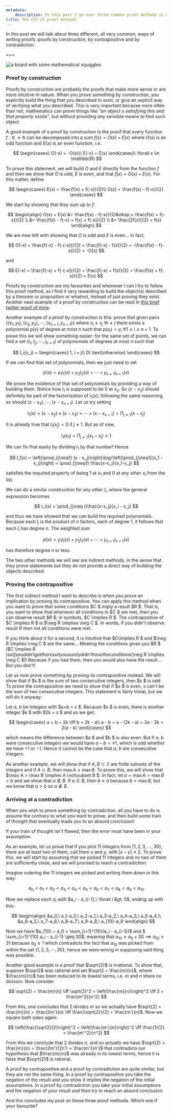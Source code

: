 ```yaml
---
metadata:
    description: In this post I go over three common proof methods in mathematics.
title: The CCC of proof methods
---
```


In this post we will talk about three different, all very common, ways of writing proofs: proofs by construction, by contrapositive and by contradiction.

===

![a board with some mathematical squiggles](board.jpg "Photo by Roman Mager on Unsplash")

### Proof by construction

Proofs by construction are probably the proofs that make more sense or are more intuitive in nature. When you prove something by construction, you explicitly build the thing that you described to exist, or give an explicit way of verifying what you described. This is very important because more often than not, mathematics can prove things like _"an object $x$ satisfying this and that property exists"_, but without providing any sensible means to find such object.

A good example of a proof by construction is the proof that every function $f: \mathbb{R}\to\mathbb{R}$ can be decomposed into a sum $f(x) = O(x) + E(x)$ where $O(x)$ is an odd function and $E(x)$ is an even function, i.e.

$$
    \begin{cases}
        O(-x) = -O(x)\\
        E(-x) = E(x)
    \end{cases}\ \forall x \in \mathbb{R}
$$

To prove this statement, we will build $O$ and $E$ directly from the function $f$ and then we show that $O$ is odd, $E$ is even, and that $f(x) = O(x) + E(x)$. For this matter, define

$$
    \begin{cases}
        E(x) = \frac{f(x) + f(-x)}{2}\\
        O(x) = \frac{f(x) - f(-x)}{2}
    \end{cases}
$$

We start by showing that they sum up to $f$:

$$
\begin{align}
    O(x) + E(x) &= \frac{f(x) - f(-x)}{2}&nbsp;+ \frac{f(x) + f(-x)}{2} \\
    &= \frac{f(x) - f(-x) + f(x) + f(-x)}{2} \\
    &= \frac{2f(x)}{2} = f(x)
\end{align}
$$

We are now left with showing that $O$ is odd and $E$ is even... In fact,

$$
    O(-x) = \frac{f(-x) - f(-(-x))}{2} = \frac{f(-x) - f(x)}{2} = -\frac{f(x) - f(-x)}{2} = -O(x)
$$

and

$$
    E(-x) = \frac{f(-x) + f(-(-x))}{2} = \frac{f(-x) + f(x)}{2} = \frac{f(x) + f(-x)}{2} = E(x)
$$

Proofs by construction are my favourites and whenever I can I try to follow this proof method, as I find it very rewarding to build the object(s) described by a theorem or proposition or whatnot, instead of just proving they exist. Another neat example of a proof by construction can be read in [this brief twitter proof of mine][tp-irrationals].

Another example of a proof by construction is this: prove that given pairs $\{(x_1, y_1), (x_2, y_2), \cdots, (x_{n+1}, y_{n+1})\}$ where $x_i \neq x_j\ \forall i\neq j$ there exists a polynomial $p(x)$ of degree at most $n$ such that $p(x_i) = y_i\ \forall 1\leq i\leq n+1$. To prove this we will show something easier: for the same set of points, we can find a set $\{l_1, l_2,\cdots, l_{n+1}\}$ of polynomials of degrees at most $n$ such that

$$
    l_i(x_j) = 
    \begin{cases}
        1, i = j\\
        0\ \text{otherwise}
    \end{cases}
$$

If we can find that set of polynomials, then we just need to set

$$
    p(x) = y_1l_1(x) + y_2l_2(x) + \cdots + y_{n+1}l_{n+1}(x)
$$

We prove the existence of that set of polynomials by providing a way of building them. Notice how $l_1$ is supposed to be $0$ at $x_2$. So $(x-x_2)$ should definitely be part of the factorization of $l_1(x)$; following the same reasoning, so should $(x-x_3), \cdots, (x-x_{n+1})$. Let us try setting

$$
    l_1(x) = (x-x_2)\times(x-x_3)\times\cdots\times(x-x_{n+1}) = \prod_{j\neq1} (x-x_j)
$$

It is already true that $l_1(x_j) = 0$ if $j \neq 1$. But as of now,

$$
    l_1(x_1) = \prod_{j\neq 1} (x_1-x_j) \neq 1
$$

We can fix that easily by dividing $l_1$ by that number! Hence

$$
    l_1(x) = \left(\prod_{j\neq1} (x - x_j)\right)\big/\left(\prod_{j\neq1}(x_1 - x_j)\right) = \prod_{j\neq1} \frac{x-x_j}{x_1-x_j}
$$

satisfies the required property of being $1$ at $x_1$ and $0$ at any other $x_i$ from the list.

We can do a similar construction for any other $l_i$, where the general expression becomes

$$
    l_i(x) = \prod_{j\neq i}\frac{x-x_j}{x_i - x_j}
$$

and thus we have showed that we can build the required polynomials. Because each $l_i$ is the product of $n$ factors, each of degree $1$, it follows that each $l_i$ has degree $n$. The weighted sum

$$
    p(x) = y_1l_1(x) + y_2l_2(x) + \cdots + y_{n+1}l_{n+1}(x)
$$

has therefore degree $n$ or less. 

The two other methods we will see are indirect methods, in the sense that they prove statements but they do not provide a direct way of building the objects described.


### Proving the contrapositive

The first indirect method I want to describe is when you prove an implication by proving its contrapositive. You can apply this method when you want to prove that some conditions $C $ imply a result $R $. That is, you want to show that whenever all conditions in $C $ are met, then you can observe result $R $; in symbols, $C \implies R $. The contrapositive of $C \implies R $ is $\neg R \implies \neg C $. In words, if you didn't observe result $R$ then not all conditions were met.

If you think about it for a second, it is intuitive that $C\implies R $ and $\neg R \implies \neg C $ are the same... Meeting the conditions gives you $R $ ($C \implies R $) so if you didn't get the result you surely didn't have the conditions ($\neg R \implies \neg C $)! Because if you had them, then you would also have the result... But you don't!

Let us now prove something by proving its contrapositive instead. We will show that if $s $ is the sum of two consecutive integers, then $s $ is odd. To prove the contrapositive we need to show that if $s $ is even, $s$ can't be the sum of two consecutive integers. This statement is fairly trivial, but we will do it anyway:

Let $a$, $b$ be integers with $a+b = s $. Because $s $ is even, there is another integer $k $ with $2k = s $ and so we get:

$$
    \begin{cases}
        a + b = 2k \iff b = 2k - a\\
        a - b = a - (2k - a) = 2a - 2k = 2(a - k)
    \end{cases}
$$

which means the difference between $a $ and $b $ is also even. But if $a$, $b$ were consecutive integers we would have $a-b = \pm1$, which is odd whether we have $+1$ or $-1$. Hence it cannot be the case that $a$, $b$ are consecutive integers.

As another example, we will show that if $A, B \subset \mathbb{Z}$ are finite subsets of the integers and if $A \subset B$, then $\max A \leq \max B$. To prove this, we will show that $\max A > \max B \implies A \not\subset B $. In fact, let $a = \max A > \max B = b$ and we show that $a \not \in B$. If $a \in B$, then $b \geq a$ because $b = \max B$, but we know that $a > b$ so $a \not \in B$.


### Arriving at a contradiction

When you wish to prove something by contradiction, all you have to do is assume the contrary to what you want to prove, and then build some train of thought that eventually leads you to an absurd conclusion!

If your train of thought isn't flawed, then the error must have been in your assumption.

As an example, let us prove that if you pick $11$ integers from $\{1, 2, 3, \cdots, 30\}$, there are at least two of them, call them $x$ and $y$, with $|x - y| \leq 2$. To prove this, we will start by assuming that we picked $11$ integers and no two of them are sufficiently close, and we will proceed to reach a contradiction:

Imagine ordering the $11$ integers we picked and writing them down in this way:

$$
    a_0 < a_1 < a_2 < a_3 < a_4 < a_5 < a_6 < a_7 < a_8 < a_9 < a_{10}
$$

Now we replace each $a_i$ with $a_i - a_{i-1},\ \forall i &gt; 0$, ending up with this:

$$
    \begin{align}
        &a_0,\ a_1-a_0,\ a_2-a_1,\ a_3-a_2,\ a_4-a_3,\ a_5-a_4,\\
        &a_6-a_5,\ a_7-a_6,\ a_8-a_7,\ a_9-a_8,\ a_{10}-a_9
    \end{align}
$$

Now we have $a_{10} = a_0 + \sum_{i=1}^{10}(a_i - a_{i-1})$ and $ \sum_{i=1}^{10} a_i - a_{i-1} \geq 30$, meaning that $a_{10} \geq a_0 + 30 \implies a_{10} \geq 31$ because $a_0 \geq 1$ which contradicts the fact that $a_{10}$ was picked from within the set $\{1, 2, 3, \cdots, 30\}$, hence we were wrong in supposing said thing was possible.

Another good example is a proof that $\sqrt{2}$ is irrational. To show that, suppose $\sqrt2$ was rational and set $\sqrt2 = \frac{m}{n}$, where $\frac{m}{n}$ has been reduced to its lowest terms, i.e. $m$ and $n$ share no divisors. Now consider

$$
    \sqrt{2} = \frac{m}{n} \iff \sqrt{2}^2 = \left(\frac{m}{n}\right)^2 \iff 2 = \frac{m^2}{n^2}
$$

From this, one concludes that $2$ divides $m$ so we actually have $\sqrt{2} = \frac{m}{n} = \frac{2m'}{n} \iff \frac{\sqrt{2}}{2} = \frac{m'}{n}$. Now we square both sides again:

$$
    \left(\frac{\sqrt2}{2}\right)^2 = \left(\frac{m'}{n}\right)^2 \iff \frac{1}{2} = \frac{m'^2}{n^2}
$$

From this we conclude that $2$ divides $n$, and so actually we have $\sqrt{2} = \frac{m}{n} = \frac{2m'}{2n'} = \frac{m'}{n'}$ that contradicts our hypothesis that $\frac{m}{n}$ was already in its lowest terms, hence it is false that $\sqrt{2}$ is rational.

A proof by contrapositive and a proof by contradiction are quite similar, but they are not the same thing. In a proof by contrapositive you take the negation of the result and you show it implies the negation of the initial assumptions. In a proof by contradiction you take your initial assumptions and the negation of your result and then try to reach an absurd conclusion.

And this concludes my post on these three proof methods. Which one if your favourite?

[tp-irrationals]: https://mathspp.com/blog/twitter-proofs/irrational-rationality
